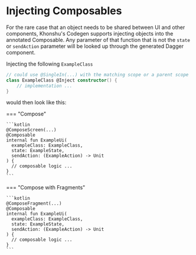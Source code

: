 # Injecting Composables

For the rare case that an object needs to be shared between UI and other components, Khonshu's Codegen
supports injecting objects into the annotated Composable. Any parameter of that function that
is not the `state` or `sendAction` parameter will be looked up through the generated
Dagger component.

Injecting the following `ExampleClass`

```kotlin
// could use @SingleIn(...) with the matching scope or a parent scope
class ExampleClass @Inject constructor() {
    // implementation ...
}
```

would then look like this:

=== "Compose"

    ```kotlin
    @ComposeScreen(...)
    @Composable
    internal fun ExampleUi(
      exampleClass: ExampleClass,
      state: ExampleState,
      sendAction: (ExampleAction) -> Unit
    ) {
      // composable logic ...
    }
    ```

=== "Compose with Fragments"

    ```kotlin
    @ComposeFragment(...)
    @Composable
    internal fun ExampleUi(
      exampleClass: ExampleClass,
      state: ExampleState,
      sendAction: (ExampleAction) -> Unit
    ) {
      // composable logic ...
    }
    ```
